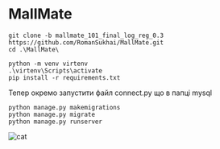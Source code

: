 <h1>MallMate</h1>

``` shell
git clone -b mallmate_101_final_log_reg_0.3 https://github.com/RomanSukhai/MallMate.git
cd .\MallMate\
```

``` shell
python -m venv virtenv 
.\virtenv\Scripts\activate 
pip install -r requirements.txt
```

Тепер окремо запустити файл connect.py що в папці mysql

``` shell
python manage.py makemigrations
python manage.py migrate 
python manage.py runserver
```


   ![cat](https://github.com/RomanSukhai/MallMate/assets/118640498/488761ad-a13a-438b-82df-02a00ef1bcc3)

